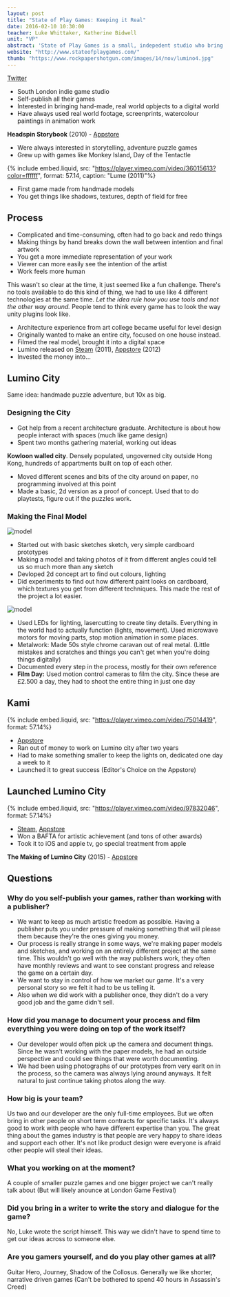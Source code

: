 ```yaml
---
layout: post
title: "State of Play Games: Keeping it Real"
date: 2016-02-10 10:30:00
teacher: Luke Whittaker, Katherine Bidwell
unit: "VP"
abstract: 'State of Play Games is a small, indepedent studio who bring hand-made paper models to a digital space. Their most recent games "Kami" and "Lumino City" have received numerous awards, including a BAFTA for artisitic achievement.'
website: "http://www.stateofplaygames.com/"
thumb: "https://www.rockpapershotgun.com/images/14/nov/lumino4.jpg"
---
```


[Twitter](https://twitter.com/state_of_play)

- South London indie game studio
- Self-publish all their games
- Interested in bringing hand-made, real world opbjects to a digital world
- Have always used real world footage, screenprints, watercolour paintings in animation work

**Headspin Storybook** (2010) - [Appstore](https://itunes.apple.com/gb/app/headspin-storybook/id394160278?mt=8)

- Were always interested in storytelling, adventure puzzle games
- Grew up with games like Monkey Island, Day of the Tentactle

{% include embed.liquid, src: "https://player.vimeo.com/video/36015613?color=ffffff", format: 57.14, caption: "Lume (2011)"%}

- First game made from handmade models
- You get things like shadows, textures, depth of field for free

## Process

- Complicated and time-consuming, often had to go back and redo things
- Making things by hand breaks down the wall between intention and final artwork
- You get a more immediate representation of your work
- Viewer can more easily see the intention of the artist
- Work feels more human

This wasn't so clear at the time, it just seemed like a fun challenge. There's no tools available to do this kind of thing, we had to use like 4 different technologies at the same time. _Let the idea rule how you use tools and not the other way around._ People tend to think every game has to look the way unity plugins look like.

- Architecture experience from art college became useful for level design
- Originally wanted to make an entire city, focused on one house instead.
- Filmed the real model, brought it into a digital space
- Lumino released on [Steam](http://store.steampowered.com/app/105100/?snr=1_5_9__300) (2011), [Appstore](https://itunes.apple.com/us/app/lume/id502421311?ls=1&mt=8) (2012)
- Invested the money into...

## Lumino City

Same idea: handmade puzzle adventure, but 10x as big.

### Designing the City

- Got help from a recent architecture graduate. Architecture is about how people interact with spaces (much like game design)
- Spent two months gathering material, working out ideas

**Kowloon walled city**. Densely populated, ungoverned city outside Hong Kong, hundreds of appartments built on top of each other.

- Moved different scenes and bits of the city around on paper, no programming involved at this point
- Made a basic, 2d version as a proof of concept. Used that to do playtests, figure out if the puzzles work.

### Making the Final Model

![model](https://i.ytimg.com/vi/JO6t6H19CUk/maxresdefault.jpg)

- Started out with basic sketches sketch, very simple cardboard prototypes
- Making a model and taking photos of it from different angles could tell us so much more than any sketch
- Devloped 2d concept art to find out colours, lighting
- Did experiments to find out how different paint looks on cardboard, which textures you get from different techniques. This made the rest of the project a lot easier.

![model](https://www.rockpapershotgun.com/images/14/nov/lumino4.jpg)

- Used LEDs for lighting, lasercutting to create tiny details. Everything in the world had to actually function (lights, movement). Used microwave motors for moving parts, stop motion animation in some places.
- Metalwork: Made 50s style chrome caravan out of real metal. (Little mistakes and scratches and things you can't get when you're doing things digitally)
- Documented every step in the process, mostly for their own reference
- **Film Day:** Used motion control cameras to film the city. Since these are £2.500 a day, they had to shoot the entire thing in just one day

## Kami

{% include embed.liquid, src: "https://player.vimeo.com/video/75014419", format: 57.14%}

- [Appstore](https://itunes.apple.com/us/app/kami/id710724007?mt=8)
- Ran out of money to work on Lumino city after two years
- Had to make something smaller to keep the lights on, dedicated one day a week to it
- Launched it to great success (Editor's Choice on the Appstore)

## Launched Lumino City

{% include embed.liquid, src: "https://player.vimeo.com/video/97832046", format: 57.14%}

- [Steam](http://store.steampowered.com/app/205020/), [Appstore](https://itunes.apple.com/us/app/lumino-city/id958604518?mt=8)
- Won a BAFTA for artistic achievement (and tons of other awards)
- Took it to iOS and apple tv, go special treatment from apple


**The Making of Lumino City** (2015) - [Appstore](https://itunes.apple.com/gb/app/the-making-of-lumino-city/id1060139785?mt=8)

## Questions

### Why do you self-publish your games, rather than working with a publisher?

- We want to keep as much artistic freedom as possible. Having a publisher puts you under pressure of making something that will please them because they're the ones giving you money.
- Our process is really strange in some ways, we're making paper models and sketches, and working on an entirely different project at the same time. This wouldn't go well with the way publishers work, they often have monthly reviews and want to see constant progress and release the game on a certain day.
- We want to stay in control of how we market our game. It's a very personal story so we felt it had to be us telling it.
- Also when we did work with a publisher once, they didn't do a very good job and the game didn't sell.

### How did you manage to document your process and film everything you were doing on top of the work itself?

- Our developer would often pick up the camera and document things. Since he wasn't working with the paper models, he had an outside perspective and could see things that were worth documenting.
- We had been using photographs of our prototypes from very earlt on in the process, so the camera was always lying around anyways. It felt natural to just continue taking photos along the way.

### How big is your team?

Us two and our developer are the only full-time employees. But we often bring in other people on short term contracts for specific tasks. It's always good to work with people who have different expertise than you. The great thing about the games industry is that people are very happy to share ideas and support each other. It's not like product design were everyone is afraid other people will steal their ideas.

### What you working on at the moment?

A couple of smaller puzzle games and one bigger project we can't really talk about (But will likely anounce at London Game Festival)

### Did you bring in a writer to write the story and dialogue for the game?

No, Luke wrote the script himself. This way we didn't have to spend time to get our ideas across to someone else.

### Are you gamers yourself, and do you play other games at all?

Guitar Hero, Journey, Shadow of the Collosus. Generally we like shorter, narrative driven games (Can't be bothered to spend 40 hours in Assassin's Creed)
